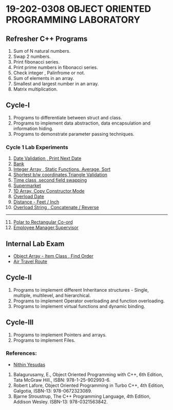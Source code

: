 # 19-202-0308 OBJECT ORIENTED PROGRAMMING LABORATORY
## Refresher C++ Programs
1. Sum of N natural numbers.
2. Swap 2 numbers.
3. Print fibonacci series.
4. Print prime numbers in fibonacci series.
5. Check integer , Palinfrome or not.
6. Sum of elements in an array.
7. Smallest and largest number in an array.
8. Matrix multiplication. 
## Cycle-I
1. Programs to differentiate between struct and class.
2. Programs to implement data abstraction, data encapsulation and information hiding.
3. Programs to demonstrate parameter passing techniques.

### Cycle 1 Lab Experiments

1. [Date Validation , Print Next Date](https://github.com/nlkguy/cusat-cs-s3/blob/main/308-oop-lab/01_val_date.cpp)
2. [Bank](https://github.com/nlkguy/cusat-cs-s3/blob/main/308-oop-lab/02_bank.cpp)
3. [Integer Array , Static Functions, Average, Sort](https://github.com/nlkguy/cusat-cs-s3/blob/main/308-oop-lab/03_static_array_avg.cpp)
4. [Shortest b/w coordinates,Triangle Validation](https://github.com/nlkguy/cusat-cs-s3/blob/main/308-oop-lab/04_coordinate_triangle.cpp)
5. [Time class ,second field swapping](https://github.com/nlkguy/cusat-cs-s3/blob/main/308-oop-lab/05_swap_time_field.cpp)
6. [Supermarket](https://github.com/nlkguy/cusat-cs-s3/blob/main/308-oop-lab/06_supermarket.cpp)
7. [1D Array, Copy Constructor,Mode](https://github.com/nlkguy/cusat-cs-s3/blob/main/308-oop-lab/07_copy_constructor_array.cpp)
8. [Overload Date](https://github.com/nlkguy/cusat-cs-s3/blob/main/308-oop-lab/08_date_overload.cpp)
9. [Distance - Feet / Inch](https://github.com/nlkguy/cusat-cs-s3/blob/main/308-oop-lab/09_distance_overload.cpp)
10. [Overload String , Concatenate / Reverse](https://github.com/nlkguy/cusat-cs-s3/blob/main/308-oop-lab/10_string_ops_overload.cpp)

------------------------

11. [Polar to Rectangular Co-ord](https://github.com/nlkguy/cusat-cs-s3/blob/main/308-oop-lab/11_polar_to_rect.cpp)
12. [Employee,Manager,Supervisor](https://github.com/nlkguy/cusat-cs-s3/blob/main/308-oop-lab/12_employee_inherited.cpp)

## Internal Lab Exam

- [Object Array - Item Class , Find Order](https://github.com/nlkguy/cusat-cs-s3/blob/main/308-oop-lab/intm_lab_exam_list_items.cpp)
- [Air Travel Route](https://github.com/nlkguy/cusat-cs-s3/blob/main/308-oop-lab/intm_lab_exam_air_travel.cpp)


## Cycle-II
1. Programs to implement different Inheritance structures - Single, multiple, multilevel, and
hierarchical.
2. Programs to implement Operator overloading and function overloading.
3. Programs to implement virtual functions and dynamic binding.
## Cycle-III
1. Programs to implement Pointers and arrays.
2. Programs to implement Files.

### References:

- [Nithin Yesudas](https://github.com/NithinYesudas/)
1. Balagurusamy, E., Object Oriented Programming with C++, 6th Edition, Tata McGraw Hill.,
ISBN: 978-1-25-902993-6.
2. Robert Lafore, Object Oriented Programming in Turbo C++, 4th Edition, Galgotia, ISBN-13:
978-0672323089.
3. Bjarne Stroustrup, The C++ Programming Language, 4th Edition, Addison Wesley. ISBN-13:
978-0321563842.


